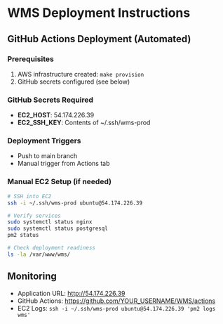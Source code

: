 # WMS Deployment Instructions

## GitHub Actions Deployment (Automated)

### Prerequisites
1. AWS infrastructure created: `make provision`
2. GitHub secrets configured (see below)

### GitHub Secrets Required
- **EC2_HOST**: 54.174.226.39
- **EC2_SSH_KEY**: Contents of ~/.ssh/wms-prod

### Deployment Triggers
- Push to main branch
- Manual trigger from Actions tab

### Manual EC2 Setup (if needed)
```bash
# SSH into EC2
ssh -i ~/.ssh/wms-prod ubuntu@54.174.226.39

# Verify services
sudo systemctl status nginx
sudo systemctl status postgresql
pm2 status

# Check deployment readiness
ls -la /var/www/wms/
```

## Monitoring
- Application URL: http://54.174.226.39
- GitHub Actions: https://github.com/YOUR_USERNAME/WMS/actions
- EC2 Logs: `ssh -i ~/.ssh/wms-prod ubuntu@54.174.226.39 'pm2 logs wms'`
